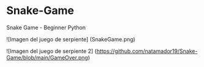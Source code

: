 # Snake-Game
Snake Game - Beginner Python

![Imagen del juego de serpiente] (SnakeGame.png)

![Imagen del juego de serpiente 2] (https://github.com/natamador19/Snake-Game/blob/main/GameOver.png)
